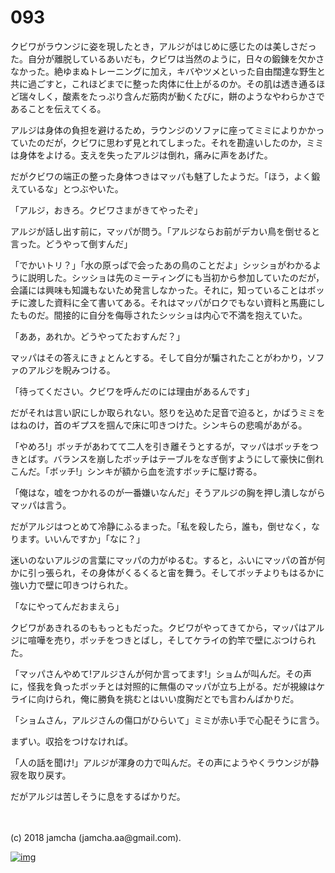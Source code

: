 # 093

クビワがラウンジに姿を現したとき，アルジがはじめに感じたのは美しさだった。自分が離脱しているあいだも，クビワは当然のように，日々の鍛錬を欠かさなかった。絶ゆまぬトレーニングに加え，キバやツメといった自由闊達な野生と共に過ごすと，これほどまでに整った肉体に仕上がるのか。その肌は透き通るほど瑞々しく，酸素をたっぷり含んだ筋肉が動くたびに，餅のようなやわらかさであることを伝えてくる。  

アルジは身体の負担を避けるため，ラウンジのソファに座ってミミによりかかっていたのだが，クビワに思わず見とれてしまった。それを勘違いしたのか，ミミは身体をよける。支えを失ったアルジは倒れ，痛みに声をあげた。  

だがクビワの端正の整った身体つきはマッパも魅了したようだ。「ほう，よく鍛えているな」とつぶやいた。  

「アルジ，おきろ。クビワさまがきてやったぞ」  

アルジが話し出す前に，マッパが問う。「アルジならお前がデカい鳥を倒せると言った。どうやって倒すんだ」  

「でかいトリ？」「水の原っぱで会ったあの鳥のことだよ」シッショがわかるように説明した。シッショは先のミーティングにも当初から参加していたのだが，会議には興味も知識もないため発言しなかった。それに，知っていることはボッチに渡した資料に全て書いてある。それはマッパがロクでもない資料と馬鹿にしたものだ。間接的に自分を侮辱されたシッショは内心で不満を抱えていた。  

「ああ，あれか。どうやってたおすんだ？」  

マッパはその答えにきょとんとする。そして自分が騙されたことがわかり，ソファのアルジを睨みつける。  

「待ってください。クビワを呼んだのには理由があるんです」  

だがそれは言い訳にしか取られない。怒りを込めた足音で迫ると，かばうミミをはねのけ，首のギプスを掴んで床に叩きつけた。シンキらの悲鳴があがる。  

「やめろ!」ボッチがあわてて二人を引き離そうとするが，マッパはボッチをつきとばす。バランスを崩したボッチはテーブルをなぎ倒すようにして豪快に倒れこんだ。「ボッチ!」シンキが額から血を流すボッチに駆け寄る。  

「俺はな，嘘をつかれるのが一番嫌いなんだ」そうアルジの胸を押し潰しながらマッパは言う。  

だがアルジはつとめて冷静にふるまった。「私を殺したら，誰も，倒せなく，なります。いいんですか」「なに？」  

迷いのないアルジの言葉にマッパの力がゆるむ。すると，ふいにマッパの首が何かに引っ張られ，その身体がくるくると宙を舞う。そしてボッチよりもはるかに強い力で壁に叩きつけられた。  

「なにやってんだおまえら」  

クビワがあきれるのももっともだった。クビワがやってきてから，マッパはアルジに喧嘩を売り，ボッチをつきとばし，そしてケライの釣竿で壁にぶつけられた。  

「マッパさんやめて!アルジさんが何か言ってます!」ショムが叫んだ。その声に，怪我を負ったボッチとは対照的に無傷のマッパが立ち上がる。だが視線はケライに向けられ，俺に勝負を挑むとはいい度胸だとでも言わんばかりだ。  

「ショムさん，アルジさんの傷口がひらいて」ミミが赤い手で心配そうに言う。  

まずい。収拾をつけなければ。  

「人の話を聞け!」アルジが渾身の力で叫んだ。その声にようやくラウンジが静寂を取り戻す。  

だがアルジは苦しそうに息をするばかりだ。  

<br>  
<br>  
(c) 2018 jamcha (jamcha.aa@gmail.com).  

[![img](http://i.creativecommons.org/l/by-nc-sa/4.0/88x31.png)](http://creativecommons.org/licenses/by-nc-sa/4.0/deed)
